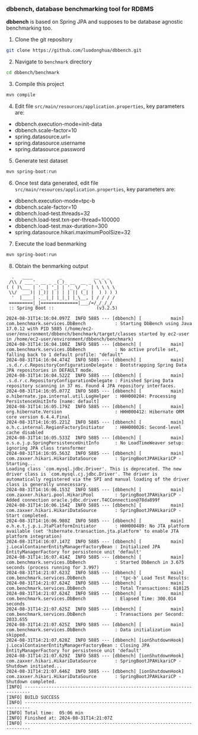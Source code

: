 ### dbbench, database benchmarking tool for RDBMS

**dbbench** is based on Spring JPA and supposes to be database agnostic benchmarking too.

1. Clone the git repository

```bash
git clone https://github.com/luodonghua/dbbench.git
```

2. Navigate to `benchmark` directory

```bash
cd dbbench/benchmark
```

3. Compile this project

```bash
mvn compile
```

4. Edit file `src/main/resources/application.properties`, key parameters are:
  - dbbench.execution-mode=init-data
  - dbbench.scale-factor=10
  - spring.datasource.url=
  - spring.datasource.username
  - spring.datasource.password

5. Generate test dataset

```bash
mvn spring-boot:run
```

6. Once test data generated, edit file `src/main/resources/application.properties`, key parameters are:

- dbbench.execution-mode=tpc-b
- dbbench.scale-factor=10
- dbbench.load-test.threads=32
- dbbench.load-test.txn-per-thread=100000
- dbbench.load-test.max-duration=300
- spring.datasource.hikari.maximumPoolSize=32

7. Execute the load benmarking

```bash
mvn spring-boot:run
```

8. Obtain the benmarking output

```
  .   ____          _            __ _ _
 /\\ / ___'_ __ _ _(_)_ __  __ _ \ \ \ \
( ( )\___ | '_ | '_| | '_ \/ _` | \ \ \ \
 \\/  ___)| |_)| | | | | || (_| |  ) ) ) )
  '  |____| .__|_| |_|_| |_\__, | / / / /
 =========|_|==============|___/=/_/_/_/
 :: Spring Boot ::                (v3.2.5)

2024-08-31T14:16:04.097Z  INFO 5885 --- [dbbench] [           main] com.benchmark.services.DbBench           : Starting DbBench using Java 17.0.12 with PID 5885 (/home/ec2-user/environment/dbbench/benchmark/target/classes started by ec2-user in /home/ec2-user/environment/dbbench/benchmark)
2024-08-31T14:16:04.100Z  INFO 5885 --- [dbbench] [           main] com.benchmark.services.DbBench           : No active profile set, falling back to 1 default profile: "default"
2024-08-31T14:16:04.474Z  INFO 5885 --- [dbbench] [           main] .s.d.r.c.RepositoryConfigurationDelegate : Bootstrapping Spring Data JPA repositories in DEFAULT mode.
2024-08-31T14:16:04.522Z  INFO 5885 --- [dbbench] [           main] .s.d.r.c.RepositoryConfigurationDelegate : Finished Spring Data repository scanning in 37 ms. Found 4 JPA repository interfaces.
2024-08-31T14:16:05.077Z  INFO 5885 --- [dbbench] [           main] o.hibernate.jpa.internal.util.LogHelper  : HHH000204: Processing PersistenceUnitInfo [name: default]
2024-08-31T14:16:05.179Z  INFO 5885 --- [dbbench] [           main] org.hibernate.Version                    : HHH000412: Hibernate ORM core version 6.4.4.Final
2024-08-31T14:16:05.221Z  INFO 5885 --- [dbbench] [           main] o.h.c.internal.RegionFactoryInitiator    : HHH000026: Second-level cache disabled
2024-08-31T14:16:05.533Z  INFO 5885 --- [dbbench] [           main] o.s.o.j.p.SpringPersistenceUnitInfo      : No LoadTimeWeaver setup: ignoring JPA class transformer
2024-08-31T14:16:05.563Z  INFO 5885 --- [dbbench] [           main] com.zaxxer.hikari.HikariDataSource       : SpringBootJPAHikariCP - Starting...
Loading class `com.mysql.jdbc.Driver'. This is deprecated. The new driver class is `com.mysql.cj.jdbc.Driver'. The driver is automatically registered via the SPI and manual loading of the driver class is generally unnecessary.
2024-08-31T14:16:06.153Z  INFO 5885 --- [dbbench] [           main] com.zaxxer.hikari.pool.HikariPool        : SpringBootJPAHikariCP - Added connection oracle.jdbc.driver.T4CConnection@78da899f
2024-08-31T14:16:06.154Z  INFO 5885 --- [dbbench] [           main] com.zaxxer.hikari.HikariDataSource       : SpringBootJPAHikariCP - Start completed.
2024-08-31T14:16:06.980Z  INFO 5885 --- [dbbench] [           main] o.h.e.t.j.p.i.JtaPlatformInitiator       : HHH000489: No JTA platform available (set 'hibernate.transaction.jta.platform' to enable JTA platform integration)
2024-08-31T14:16:07.147Z  INFO 5885 --- [dbbench] [           main] j.LocalContainerEntityManagerFactoryBean : Initialized JPA EntityManagerFactory for persistence unit 'default'
2024-08-31T14:16:07.414Z  INFO 5885 --- [dbbench] [           main] com.benchmark.services.DbBench           : Started DbBench in 3.675 seconds (process running for 3.997)
2024-08-31T14:21:07.623Z  INFO 5885 --- [dbbench] [           main] com.benchmark.services.DbBench           : 'tpc-b' Load Test Results:
2024-08-31T14:21:07.624Z  INFO 5885 --- [dbbench] [           main] com.benchmark.services.DbBench           : Total Transactions: 610125
2024-08-31T14:21:07.624Z  INFO 5885 --- [dbbench] [           main] com.benchmark.services.DbBench           : Elapsed Time: 300.014 seconds
2024-08-31T14:21:07.625Z  INFO 5885 --- [dbbench] [           main] com.benchmark.services.DbBench           : Transactions per Second: 2033.655
2024-08-31T14:21:07.625Z  INFO 5885 --- [dbbench] [           main] com.benchmark.services.DbBench           : Data initialization skipped.
2024-08-31T14:21:07.628Z  INFO 5885 --- [dbbench] [ionShutdownHook] j.LocalContainerEntityManagerFactoryBean : Closing JPA EntityManagerFactory for persistence unit 'default'
2024-08-31T14:21:07.629Z  INFO 5885 --- [dbbench] [ionShutdownHook] com.zaxxer.hikari.HikariDataSource       : SpringBootJPAHikariCP - Shutdown initiated...
2024-08-31T14:21:07.646Z  INFO 5885 --- [dbbench] [ionShutdownHook] com.zaxxer.hikari.HikariDataSource       : SpringBootJPAHikariCP - Shutdown completed.
[INFO] ------------------------------------------------------------------------
[INFO] BUILD SUCCESS
[INFO] ------------------------------------------------------------------------
[INFO] Total time:  05:06 min
[INFO] Finished at: 2024-08-31T14:21:07Z
[INFO] ------------------------------------------------------------------------
```
